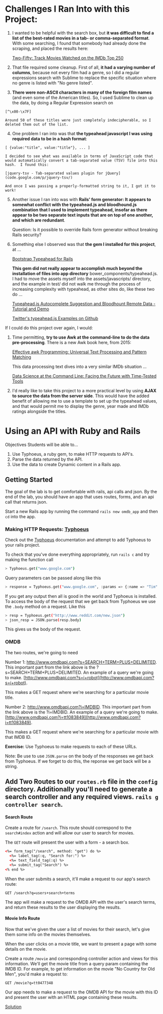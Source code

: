 # Challenges I Ran Into with this Project:

1.  I wanted to be helpful with the search box, but **it was difficult to find a list of the best-rated movies in a tab- or comma-separated format**.  With some searching, I found that somebody had already done the scraping, and placed the results here: 

    [Two-Fifty: Track Movies Watched on the IMDb Top 250](code.google.com/p/two-fifty/source/browse/trunk/imdb-10000.csv)

2.  That file required some cleanup.  First of all, **it had a varying number of columns**, because not every film had a genre, so I did a regular expressions search with Sublime to replace the specific situation where no genre is listed with "No genre listed".

3.  **There were non-ASCII characters in many of the foreign film names** (and even some of the American titles).  So, I used Sublime to clean up the data, by doing a Regular Expression search on

```
[^\x00-\x7F]
```

    Around 50 of these titles were just completely indecipherable, so I deleted them out of the list.

4.  One problem I ran into was that **the typeahead javascript I was using required data to be in a hash format**:

```
[ {value:"title", value:"title"}, ... ]
```

    I decided to see what was available in terms of JavaScript code that would automatically convert a tab-separated value (TSV) file into this hash.  I found this:

    [jquery-tsv - Tab-separated values plugin for jQuery](code.google.com/p/jquery-tsv/)

    And once I was passing a properly-formatted string to it, I got it to work!

5.  Another issue I ran into was with **Rails' form generator: It appears to somewhat conflict with the typeahead.js and bloodhound.js combination that I used to implement typeahead, insofar as there appear to be two separate text inputs that are on top of one another, and which are redundant**.

    Question: Is it possible to override Rails form generator without breaking Rails security?

6.  Something else I observed was that **the gem I installed for this project**, at ...

    [Bootstrap Typeahead for Rails](github.com/Nerian/bootstrap-typeahead-rails)

    **This gem did not really appear to accomplish much beyond the installation of files into app directory** bower_components/typeahead.js.  I had to move the assets myself into the assets/javascripts/ directory, and the example in test/ did not walk me through the process of increasing complexity with typeahead, as other sites do, like these two do ...

    [Typeahead.js Autocomplete Suggestion and Bloodhount Remote Data - Tutorial and Demo](mycodde.blogspot.com/2014/12/typeaheadjs-autocomplete-suggestion.html)

    [Twitter's typeahead.js Examples on Github](twitter.github.io/typeahead.js/examples/)

If I could do this project over again, I would:

1.  Time permitting, **try to use Awk at the command-line to do the data pre-processing**.  There is a new Awk book here, from 2015:

    [Effective awk Programming: Universal Text Processing and Pattern Matching](www.amazon.com/Effective-awk-Programming-Universal-Processing/dp/1491904615/ref=pd_sim_b_7?ie=UTF8&refRID=0GWFY4MZXTD8ZNY49CB1)

    This data processing text dives into a very similar IMDb situation ...

    [Data Science at the Command Line: Facing the Future with Time-Tested Tools](books.google.com/books?id=yMSeBAAAQBAJ&pg=PA33&lpg=PA33&dq=top+250+imdb+movies+comma+separated+values&source=bl&ots=2PtuzvT83u&sig=FxcHSSK1hvgcSRrICY7wT04bu7w&hl=en&sa=X&ei=q0tGVZewEI3VoASNnICgDQ&ved=0CDgQ6AEwBA#v=onepage&q=top%20250%20imdb%20movies%20comma%20separated%20values&f=false)

2.  I'd really like to take this project to a more practical level by using **AJAX to source the data from the server side**.  This would have the added benefit of allowing me to use a template to set up the typeahead values, and that would permit me to display the genre, year made and IMDb ratings alongside the titles.

# Using an API with Ruby and Rails

Objectives
Students will be able to...

1. Use Typhoeus, a ruby gem, to make HTTP requests to API's.
2. Parse the data returned by the API.
3. Use the data to create Dynamic content in a Rails app.

## Getting Started

The goal of the lab is to get comfortable with rails, api calls and json. By the end of the lab, you should have an app that uses routes, forms, and an api call that returns json.

Start a new Rails app by running the command `rails new omdb_app` and then `cd` into the app.

### Making HTTP Requests: [Typhoeus](https://github.com/typhoeus/typhoeus)

Check out the [Typhoeus](https://github.com/typhoeus/typhoeus) documentation and attempt to add Typhoeus to your rails project.

To check that you've done everything appropriately, run `rails c` and try making the function call

```bash
> Typhoeus.get("www.google.com")
```

Query parameters can be passed along like this

```bash
> response = Typhoeus.get("www.google.com", :params => {:name => "Tim" })
```

If you get any output then all is good in the world and Typhoeus is installed. To access the body of the request that we get back from Typhoeus we use the `.body` method on a request. Like this

```bash
> resp = Typhoeus.get("http://www.reddit.com/new.json")
> json_resp = JSON.parse(resp.body)
```

This gives us the body of the request.

### OMDB
The two routes, we're going to need

Number 1: http://www.omdbapi.com?s=SEARCH+TERM+PLUS+DELIMITED. This important part from the link above is the ?s=SEARCH+TERM+PLUS+DELIMITED. An example of a query we're going to make. [http://www.omdbapi.com?s=i+robot](http://www.omdbapi.com?s=i+robot).

This makes a GET request where we're searching for a particular movie title.

Number 2: http://www.omdbapi.com?i=IMDBID. This important part from the link above is the ?i=IMDBID. An example of a query we're going to make. [http://www.omdbapi.com?i=tt1083849](http://www.omdbapi.com?i=tt1083849).

This makes a GET request where we're searching for a particular movie with that IMDB ID.

**Exercise:** Use Typhoeus to make requests to each of these URLs.

Note: Be use to use `JSON.parse` on the body of the responses we get back from Typhoeus. If we forget to do this, the reponse we get back will be a string.



## Add Two Routes to our `routes.rb` file in the `config` directory. Additionally you'll need to generate a search controller and any required views. `rails g controller search`.

#### Search Route

Create a route for `/search`. This route should correspond to the `search#index` action and will allow our user to search for movies.

The `GET` route will present the user with a form - a search box.

```html
<%= form_tag("/search", method: "get") do %>
  <%= label_tag(:q, "Search for:") %>
  <%= text_field_tag(:q) %>
  <%= submit_tag("Search") %>
<% end %>
```

When the user submits a search, it'll make a request to our app's search route:
```
GET /search?q=users+search+terms
```

The app will make a request to the OMDB API with the user's search terms, and return these results to the user displaying the results.

#### Movie Info Route

Now that we've given the user a list of movies for their search, let's give them some info on the movies themselves.

When the user clicks on a movie title, we want to present a page with some details on the movie.

Create a route `/movie` and corresponding controller action and views for this information. We'll get the movie title from a query param containing the IMDB ID. For example, to get information on the movie "No Country for Old Men", you'd make a request to:

```
GET /movie?q=tt0477348
```

Our app needs to make a request to the OMDB API for the movie with this ID and present the user with an HTML page containing these results.

[Solution](https://github.com/sf-wdi-17/rails_apis_lesson)
